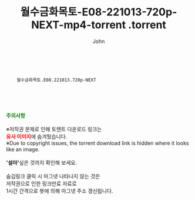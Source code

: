 ﻿---
layout: post
title:  "                   월수금화목토-E08-221013-720p-NEXT-mp4-torrent                .torrent"
author: John
categories: [ 드라마 ]
tags: [  ]
image:  
description: "                   월수금화목토-E08-221013-720p-NEXT-mp4-torrent                 torrent 정보 공유"
toc: true
toc_sticky: true
---

<br>

        월수금화목토.E08.221013.720p-NEXT  
    
<br><br><br>
<p data-ke-size="size16"><b><span style="color: green;">주의사항</span></b><br /><br />※저작권 문제로 인해 토렌트 다운로드 링크는<br /><b><span style="color: red;">유사 이미지</span></b>에 숨겨뒀습니다.<br />※Due to copyright issues, the torrent download link is hidden where it looks like an image.<br /><br /><b>'설마'</b>싶은 것까지 확인해 보세요.<br /><br />숨김링크 클릭 시 마그넷 나타나지 않는 것은<br />저작권으로 인한 링크만료 자료로<br />1시간 간격으로 봇에 의해 마그넷 주소 갱신됩니다.</p>
